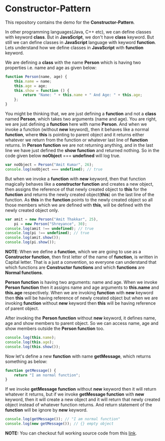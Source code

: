 Constructor-Pattern
===================
This repository contains the demo for the **Constructor-Pattern**.

In other programming languages(Java, C++ etc), we can define classes with keyword **class**. But in **JavaScript**, we don't have **class** keyword. But still we can define classes in **JavaScript** language with keyword **function**. Lets understand how we define classes in **JavaScript** with **function** keyword.

We are defining a **class** with the name **Person** which is having two properties i.e. name and age as given below:

```javascript
function Person(name, age) {
    this.name = name;
    this.age = age;
    this.show = function () {
        return "Name: " + this.name + " And Age: " + this.age;
    };
}
```

You might be thinking that, we are just defining a **function** and not a **class** named **Person**, which takes two arguments (name and age). You are right, we are just defining a **function** here with name **Person**. And when we invoke a function (without **new** keyword), then it behaves like a normal **function**, where **this** is pointing to parent object and it returns either whatever we return from the function or whatever last line of **function** returns. In **Person function** we are not returning anything, and in the last line we have just defined the **show function** and returned nothing. So in the code given below **noObject** === **undefined** will log true.

```javascript
var noObject = Person("Amit Kumar", 26);
console.log(noObject === undefined); // true
```

But when we invoke a **function** with **new** keyword, then that function magically behaves like a **constructor function** and creates a new object, then assigns the reference of that newly created object to **this** for the **function** and returns the newly created object(**this**) on the last line of the function. As **this** in the **function** points to the newly created object so all those members which we are defined with **this**, will be defined with the newly created object only.

```javascript
var amit = new Person("Amit Thakkar", 25),
    pi = new Person("Shreyance", 30);
console.log(amit !== undefined); // true
console.log(pi !== undefined); // true
console.log(amit.show());
console.log(pi.show());
```

**NOTE**: When we define a **function**, which we are going to use as a **Constructor function**, then first letter of the name of **function**, is written in Capital letter. That is a just a convention, so everyone can understand that which functions are **Constructor functions** and which **functions** are **Normal functions**.

**Person function** is having two arguments: name and age. When we invoke **Person function** then it assigns name and age arguments to **this.name** and **this.age** respectively. When we are invoking **function** with **new** keyword then **this** will be having reference of newly created object but when we are invoking **function** without **new** keyword then **this** will be having reference of parent object.

After invoking the **Person function** without **new** keyword, it defines name, age and show members to parent object. So we can access name, age and show members outside the **Person function** too.

```javascript
console.log(this.name);
console.log(this.age);
console.log(this.show());
```

Now let's define a new **function** with name **getMessage**, which returns something as below:

```javascript
function getMessage() {
    return "I am normal function";
}
```

If we invoke **getMessage function** without **new** keyword then it will return whatever it returns, but if we invoke **getMessage function** with **new** keyword, then it will create a new object and it will return that newly created object instead of whatever function returns. And return statement of the **function** will be ignore by **new** keyword.

```javascript
console.log(getMessage()); // "I am normal function"
console.log(new getMessage()); // {} empty object
```

**NOTE:** You can checkout full working source code from this [link](https://github.com/AmitThakkar/Constructor-Pattern).